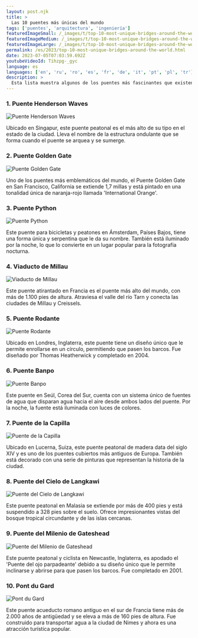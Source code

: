 ```yaml
---
layout: post.njk
title: >
  Las 10 puentes más únicas del mundo
tags: ['puentes', 'arquitectura', 'ingeniería']
featuredImageSmall: /_images/t/top-10-most-unique-bridges-around-the-world-cover-es-small.webp
featuredImageMedium: /_images/t/top-10-most-unique-bridges-around-the-world-cover-es-medium.webp
featuredImageLarge: /_images/t/top-10-most-unique-bridges-around-the-world-cover-es-large.webp
permalink: /es/2023/top-10-most-unique-bridges-around-the-world.html
date: 2023-07-05T07:03:59.692Z
youtubeVideoId: Tihzpg-_gyc
language: es
languages: ['en', 'ru', 'ro', 'es', 'fr', 'de', 'it', 'pt', 'pl', 'tr']
description: >
  Esta lista muestra algunos de los puentes más fascinantes que existen en todo el mundo. Ya sea por su diseño intrincado, ubicación o propósito, estos puentes seguramente dejarán una impresión duradera.
---
```


### 1. Puente Henderson Waves

![Puente Henderson Waves](/_images/4/487bc04d90ddf841f4d7c3661ee12e7e-medium.webp)

Ubicado en Singapur, este puente peatonal es el más alto de su tipo en el estado de la ciudad. Lleva el nombre de la estructura ondulante que se forma cuando el puente se arquea y se sumerge.

### 2. Puente Golden Gate

![Puente Golden Gate](/_images/5/5ebb24914f30c12f784634982b33c7b1-medium.webp)

Uno de los puentes más emblemáticos del mundo, el Puente Golden Gate en San Francisco, California se extiende 1,7 millas y está pintado en una tonalidad única de naranja-rojo llamada 'International Orange'.

### 3. Puente Python

![Puente Python](/_images/b/b6dfc91e9e5d530e5acd9d8e5cfce8c9-medium.webp)

Este puente para bicicletas y peatones en Ámsterdam, Países Bajos, tiene una forma única y serpentina que le da su nombre. También está iluminado por la noche, lo que lo convierte en un lugar popular para la fotografía nocturna.

### 4. Viaducto de Millau

![Viaducto de Millau](/_images/2/24c1367e072b6f69f5a9735b6bb448d6-medium.webp)

Este puente atirantado en Francia es el puente más alto del mundo, con más de 1.100 pies de altura. Atraviesa el valle del río Tarn y conecta las ciudades de Millau y Creissels.

### 5. Puente Rodante

![Puente Rodante](/_images/8/85e6cd5f7ad5df1ae008c183178fe40a-medium.webp)

Ubicado en Londres, Inglaterra, este puente tiene un diseño único que le permite enrollarse en un círculo, permitiendo que pasen los barcos. Fue diseñado por Thomas Heatherwick y completado en 2004.

### 6. Puente Banpo

![Puente Banpo](/_images/9/91c9b2f3cef4ec9569ed3ca0d5197f55-medium.webp)

Este puente en Seúl, Corea del Sur, cuenta con un sistema único de fuentes de agua que disparan agua hacia el aire desde ambos lados del puente. Por la noche, la fuente está iluminada con luces de colores.

### 7. Puente de la Capilla

![Puente de la Capilla](/_images/9/9a83070c2573df0e68c8402892cb45cc-medium.webp)

Ubicado en Lucerna, Suiza, este puente peatonal de madera data del siglo XIV y es uno de los puentes cubiertos más antiguos de Europa. También está decorado con una serie de pinturas que representan la historia de la ciudad.

### 8. Puente del Cielo de Langkawi

![Puente del Cielo de Langkawi](/_images/8/83c01d3bb2f56833b0332dd86ddf6e15-medium.webp)

Este puente peatonal en Malasia se extiende por más de 400 pies y está suspendido a 328 pies sobre el suelo. Ofrece impresionantes vistas del bosque tropical circundante y de las islas cercanas.

### 9. Puente del Milenio de Gateshead

![Puente del Milenio de Gateshead](/_images/e/e7990b6af368e302f2bf3081af078b67-medium.webp)

Este puente peatonal y ciclista en Newcastle, Inglaterra, es apodado el 'Puente del ojo parpadeante' debido a su diseño único que le permite inclinarse y abrirse para que pasen los barcos. Fue completado en 2001.

### 10. Pont du Gard

![Pont du Gard](/_images/f/f0a0c83f9507c74f04b613b944ced421-medium.webp)

Este puente acueducto romano antiguo en el sur de Francia tiene más de 2.000 años de antigüedad y se eleva a más de 160 pies de altura. Fue construido para transportar agua a la ciudad de Nimes y ahora es una atracción turística popular.

